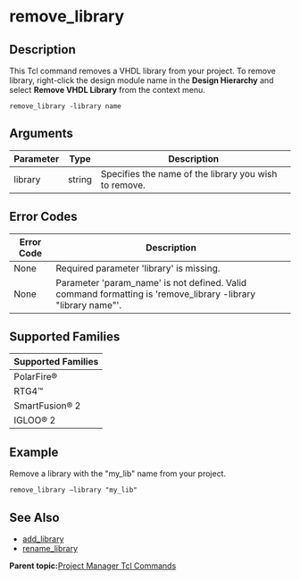 # remove\_library

## Description

This Tcl command removes a VHDL library from your project. To remove library, right-click the design module name in the **Design Hierarchy** and select **Remove VHDL Library** from the context menu.

```
remove_library -library name
```

## Arguments

|Parameter|Type|Description|
|---------|----|-----------|
|library|string|Specifies the name of the library you wish to remove.|

## Error Codes

|Error Code|Description|
|----------|-----------|
|None|Required parameter 'library' is missing.|
|None|Parameter 'param\_name' is not defined. Valid command formatting is 'remove\_library -library "library name"'.|

## Supported Families

|Supported Families|
|------------------|
|PolarFire®|
|RTG4™|
|SmartFusion® 2|
|IGLOO® 2|

## Example

Remove a library with the "my\_lib" name from your project.

```
remove_library –library "my_lib"
```

## See Also

-   [add\_library](GUID-77801B31-F55A-477B-8328-D749BC09851E.md)
-   [rename\_library](GUID-E575534B-51D2-4B52-9EEC-6B97EEADDA17.md)

**Parent topic:**[Project Manager Tcl Commands](GUID-CE445F8D-419D-434B-9288-A0005F280E89.md)

